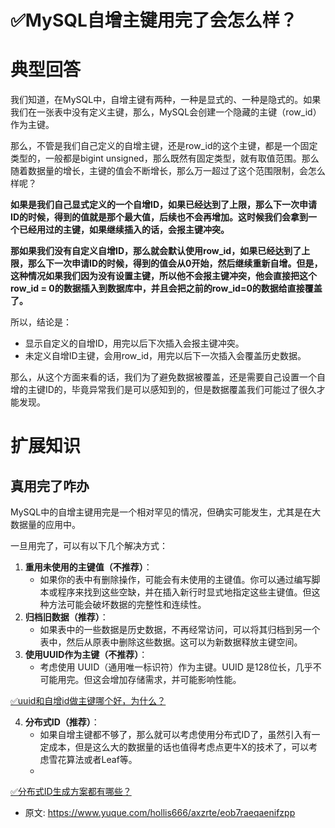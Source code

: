 # ✅MySQL自增主键用完了会怎么样？
<!--page header-->

<a name="dqZ91"></a>
# 典型回答

我们知道，在MySQL中，自增主键有两种，一种是显式的、一种是隐式的。如果我们在一张表中没有定义主键，那么，MySQL会创建一个隐藏的主键（row_id）作为主键。

那么，不管是我们自己定义的自增主键，还是row_id的这个主键，都是一个固定类型的，一般都是bigint unsigned，那么既然有固定类型，就有取值范围。那么随着数据量的增长，主键的值会不断增长，那么万一超过了这个范围限制，会怎么样呢？

**如果是我们自己显式定义的一个自增ID，如果已经达到了上限，那么下一次申请ID的时候，得到的值就是那个最大值，后续也不会再增加。这时候我们会拿到一个已经用过的主键，如果继续插入的话，会报主键冲突。**

**那如果我们没有自定义自增ID，那么就会默认使用row_id，如果已经达到了上限，那么下一次申请ID的时候，得到的值会从0开始，然后继续重新自增。但是，这种情况如果我们因为没有设置主键，所以他不会报主键冲突，他会直接把这个row_id = 0的数据插入到数据库中，并且会把之前的row_id=0的数据给直接覆盖了。**

所以，结论是：

- 显示自定义的自增ID，用完以后下次插入会报主键冲突。
- 未定义自增ID主键，会用row_id，用完以后下一次插入会覆盖历史数据。

那么，从这个方面来看的话，我们为了避免数据被覆盖，还是需要自己设置一个自增的主键ID的，毕竟异常我们是可以感知到的，但是数据覆盖我们可能过了很久才能发现。


<a name="wFyxc"></a>
# 扩展知识

<a name="VBnhO"></a>
## 真用完了咋办

MySQL中的自增主键用完是一个相对罕见的情况，但确实可能发生，尤其是在大数据量的应用中。

一旦用完了，可以有以下几个解决方式：

1. **重用未使用的主键值（不推荐）**：
   - 如果你的表中有删除操作，可能会有未使用的主键值。你可以通过编写脚本或程序来找到这些空缺，并在插入新行时显式地指定这些主键值。但这种方法可能会破坏数据的完整性和连续性。
2. **归档旧数据（推荐）**：
   - 如果表中的一些数据是历史数据，不再经常访问，可以将其归档到另一个表中，然后从原表中删除这些数据。这可以为新数据释放主键空间。
3. **使用UUID作为主键（不推荐）**：
   - 考虑使用 UUID（通用唯一标识符）作为主键。UUID 是128位长，几乎不可能用完。但这会增加存储需求，并可能影响性能。

[✅uuid和自增id做主键哪个好，为什么？](https://www.yuque.com/hollis666/axzrte/uted9tvkngs62pmu?view=doc_embed)

4. **分布式ID（推荐）**：
   - 如果自增主键都不够了，那么就可以考虑使用分布式ID了，虽然引入有一定成本，但是这么大的数据量的话也值得考虑点更牛X的技术了，可以考虑雪花算法或者Leaf等。
   - 


[✅分布式ID生成方案都有哪些？](https://www.yuque.com/hollis666/axzrte/cdfb2w?view=doc_embed)



<!--page footer-->
- 原文: <https://www.yuque.com/hollis666/axzrte/eob7raeqaenifzpp>